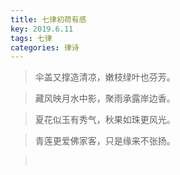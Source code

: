 ```yaml
---
title: 七律初荷有感
key: 2019.6.11
tags: 七律
categories: 律诗
---
```


<blockquote class="blockquote-center">伞盖又撑造清凉，嫩枝绿叶也芬芳。
</blockquote>
<blockquote class="blockquote-center">藏风映月水中影，聚雨承露岸边香。
</blockquote>
<blockquote class="blockquote-center">夏花似玉有秀气，秋果如珠更风光。
</blockquote>
<blockquote class="blockquote-center">青莲更爱佛家客，只是缘来不张扬。
</blockquote>
<blockquote class="blockquote-center"></br>
</blockquote>
